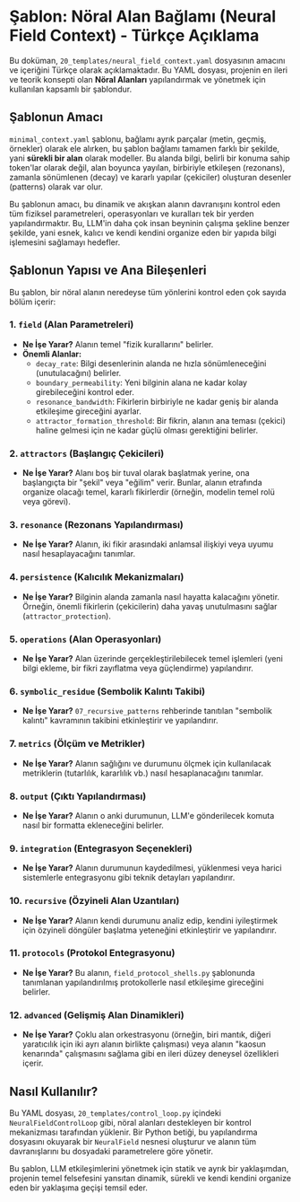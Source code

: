 # Şablon: Nöral Alan Bağlamı (Neural Field Context) - Türkçe Açıklama

Bu doküman, `20_templates/neural_field_context.yaml` dosyasının amacını ve içeriğini Türkçe olarak açıklamaktadır. Bu YAML dosyası, projenin en ileri ve teorik konsepti olan **Nöral Alanları** yapılandırmak ve yönetmek için kullanılan kapsamlı bir şablondur.

## Şablonun Amacı

`minimal_context.yaml` şablonu, bağlamı ayrık parçalar (metin, geçmiş, örnekler) olarak ele alırken, bu şablon bağlamı tamamen farklı bir şekilde, yani **sürekli bir alan** olarak modeller. Bu alanda bilgi, belirli bir konuma sahip token'lar olarak değil, alan boyunca yayılan, birbiriyle etkileşen (rezonans), zamanla sönümlenen (decay) ve kararlı yapılar (çekiciler) oluşturan desenler (patterns) olarak var olur.

Bu şablonun amacı, bu dinamik ve akışkan alanın davranışını kontrol eden tüm fiziksel parametreleri, operasyonları ve kuralları tek bir yerden yapılandırmaktır. Bu, LLM'in daha çok insan beyninin çalışma şekline benzer şekilde, yani esnek, kalıcı ve kendi kendini organize eden bir yapıda bilgi işlemesini sağlamayı hedefler.

## Şablonun Yapısı ve Ana Bileşenleri

Bu şablon, bir nöral alanın neredeyse tüm yönlerini kontrol eden çok sayıda bölüm içerir:

### 1. `field` (Alan Parametreleri)
*   **Ne İşe Yarar?** Alanın temel "fizik kurallarını" belirler.
*   **Önemli Alanlar:**
    *   `decay_rate`: Bilgi desenlerinin alanda ne hızla sönümleneceğini (unutulacağını) belirler.
    *   `boundary_permeability`: Yeni bilginin alana ne kadar kolay girebileceğini kontrol eder.
    *   `resonance_bandwidth`: Fikirlerin birbiriyle ne kadar geniş bir alanda etkileşime gireceğini ayarlar.
    *   `attractor_formation_threshold`: Bir fikrin, alanın ana teması (çekici) haline gelmesi için ne kadar güçlü olması gerektiğini belirler.

### 2. `attractors` (Başlangıç Çekicileri)
*   **Ne İşe Yarar?** Alanı boş bir tuval olarak başlatmak yerine, ona başlangıçta bir "şekil" veya "eğilim" verir. Bunlar, alanın etrafında organize olacağı temel, kararlı fikirlerdir (örneğin, modelin temel rolü veya görevi).

### 3. `resonance` (Rezonans Yapılandırması)
*   **Ne İşe Yarar?** Alanın, iki fikir arasındaki anlamsal ilişkiyi veya uyumu nasıl hesaplayacağını tanımlar.

### 4. `persistence` (Kalıcılık Mekanizmaları)
*   **Ne İşe Yarar?** Bilginin alanda zamanla nasıl hayatta kalacağını yönetir. Örneğin, önemli fikirlerin (çekicilerin) daha yavaş unutulmasını sağlar (`attractor_protection`).

### 5. `operations` (Alan Operasyonları)
*   **Ne İşe Yarar?** Alan üzerinde gerçekleştirilebilecek temel işlemleri (yeni bilgi ekleme, bir fikri zayıflatma veya güçlendirme) yapılandırır.

### 6. `symbolic_residue` (Sembolik Kalıntı Takibi)
*   **Ne İşe Yarar?** `07_recursive_patterns` rehberinde tanıtılan "sembolik kalıntı" kavramının takibini etkinleştirir ve yapılandırır.

### 7. `metrics` (Ölçüm ve Metrikler)
*   **Ne İşe Yarar?** Alanın sağlığını ve durumunu ölçmek için kullanılacak metriklerin (tutarlılık, kararlılık vb.) nasıl hesaplanacağını tanımlar.

### 8. `output` (Çıktı Yapılandırması)
*   **Ne İşe Yarar?** Alanın o anki durumunun, LLM'e gönderilecek komuta nasıl bir formatta ekleneceğini belirler.

### 9. `integration` (Entegrasyon Seçenekleri)
*   **Ne İşe Yarar?** Alanın durumunun kaydedilmesi, yüklenmesi veya harici sistemlerle entegrasyonu gibi teknik detayları yapılandırır.

### 10. `recursive` (Özyineli Alan Uzantıları)
*   **Ne İşe Yarar?** Alanın kendi durumunu analiz edip, kendini iyileştirmek için özyineli döngüler başlatma yeteneğini etkinleştirir ve yapılandırır.

### 11. `protocols` (Protokol Entegrasyonu)
*   **Ne İşe Yarar?** Bu alanın, `field_protocol_shells.py` şablonunda tanımlanan yapılandırılmış protokollerle nasıl etkileşime gireceğini belirler.

### 12. `advanced` (Gelişmiş Alan Dinamikleri)
*   **Ne İşe Yarar?** Çoklu alan orkestrasyonu (örneğin, biri mantık, diğeri yaratıcılık için iki ayrı alanın birlikte çalışması) veya alanın "kaosun kenarında" çalışmasını sağlama gibi en ileri düzey deneysel özellikleri içerir.

## Nasıl Kullanılır?

Bu YAML dosyası, `20_templates/control_loop.py` içindeki `NeuralFieldControlLoop` gibi, nöral alanları destekleyen bir kontrol mekanizması tarafından yüklenir. Bir Python betiği, bu yapılandırma dosyasını okuyarak bir `NeuralField` nesnesi oluşturur ve alanın tüm davranışlarını bu dosyadaki parametrelere göre yönetir.

Bu şablon, LLM etkileşimlerini yönetmek için statik ve ayrık bir yaklaşımdan, projenin temel felsefesini yansıtan dinamik, sürekli ve kendi kendini organize eden bir yaklaşıma geçişi temsil eder.
